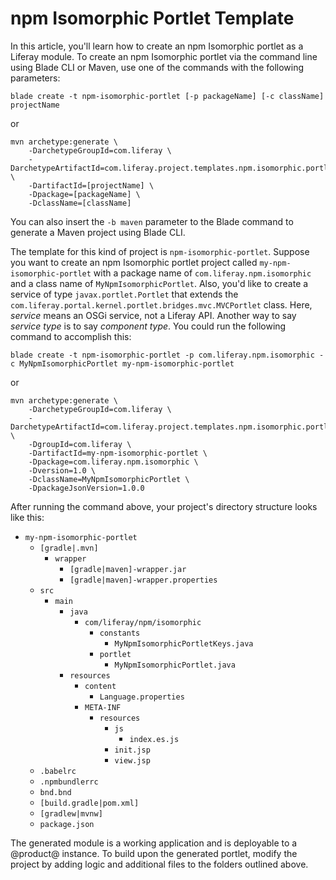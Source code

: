 # npm Isomorphic Portlet Template

In this article, you'll learn how to create an npm Isomorphic portlet as a Liferay
module. To create an npm Isomorphic portlet via the command line using Blade CLI or
Maven, use one of the commands with the following parameters:

    blade create -t npm-isomorphic-portlet [-p packageName] [-c className] projectName

or

    mvn archetype:generate \
        -DarchetypeGroupId=com.liferay \
        -DarchetypeArtifactId=com.liferay.project.templates.npm.isomorphic.portlet \
        -DartifactId=[projectName] \
        -Dpackage=[packageName] \
        -DclassName=[className]

You can also insert the `-b maven` parameter to the Blade command to generate a
Maven project using Blade CLI.

The template for this kind of project is `npm-isomorphic-portlet`. Suppose you want
to create an npm Isomorphic portlet project called `my-npm-isomorphic-portlet` with a
package name of `com.liferay.npm.isomorphic` and a class name of
`MyNpmIsomorphicPortlet`. Also, you'd like to create a service of type
`javax.portlet.Portlet` that extends the
`com.liferay.portal.kernel.portlet.bridges.mvc.MVCPortlet` class. Here,
*service* means an OSGi service, not a Liferay API. Another way to say *service
type* is to say *component type*. You could run the following command to
accomplish this:

    blade create -t npm-isomorphic-portlet -p com.liferay.npm.isomorphic -c MyNpmIsomorphicPortlet my-npm-isomorphic-portlet

or

    mvn archetype:generate \
        -DarchetypeGroupId=com.liferay \
        -DarchetypeArtifactId=com.liferay.project.templates.npm.isomorphic.portlet \
        -DgroupId=com.liferay \
        -DartifactId=my-npm-isomorphic-portlet \
        -Dpackage=com.liferay.npm.isomorphic \
        -Dversion=1.0 \
        -DclassName=MyNpmIsomorphicPortlet \
        -DpackageJsonVersion=1.0.0

After running the command above, your project's directory structure looks like
this:

- `my-npm-isomorphic-portlet`
    - `[gradle|.mvn]`
        - `wrapper`
            - `[gradle|maven]-wrapper.jar`
            - `[gradle|maven]-wrapper.properties`
    - `src`
        - `main`
            - `java`
                - `com/liferay/npm/isomorphic`
                    - `constants`
                        - `MyNpmIsomorphicPortletKeys.java`
                    - `portlet`
                        - `MyNpmIsomorphicPortlet.java`
            - `resources`
                - `content`
                    - `Language.properties`
                - `META-INF`
                    - `resources`
                        - `js`
                            - `index.es.js`
                        - `init.jsp`
                        - `view.jsp`
    - `.babelrc`
    - `.npmbundlerrc`
    - `bnd.bnd`
    - `[build.gradle|pom.xml]`
    - `[gradlew|mvnw]`
    - `package.json`

The generated module is a working application and is deployable to a @product@
instance. To build upon the generated portlet, modify the project by adding
logic and additional files to the folders outlined above.
